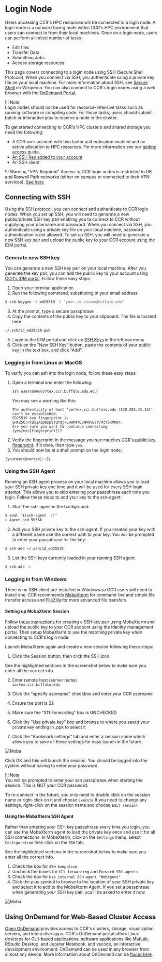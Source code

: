 # Login Node

Users accessing CCR's HPC resources will be connected to a login node. A login
node is a outward facing node within CCR's HPC environment that users can connect
to from their local machines. Once on a login node, users can perform a limited
number of tasks:

- Edit files
- Transfer Data
- Submitting Jobs
- Access storage resources

This page covers connecting to a login node using SSH (Secure Shell Protocol).
When you connect via SSH, you authenticate using a private key file on your
local machine. For more information about SSH, see [Secure Shell](https://en.wikipedia.org/wiki/Secure_Shell) 
on Wikipedia. You can also connect to CCR's login nodes using a web browser with the [OnDemand Portal](../portals/ood.md).

!!! Note  
    Login nodes should not be used for resource-intensive tasks such as running
    software or compiling code. For those tasks, users should submit batch or
    interactive jobs to reserve a node in the cluster.   


To get started connecting to CCR's HPC clusters and shared storage you need the
following:

- A CCR user account with two factor authentication enabled and an active
  allocation to HPC resources. For more information see our [getting access](../getting-access.md) guide. 
- [An SSH Key added to your account](#generate-new-ssh-key)
- An SSH client

!!! Warning "VPN Required" 
    Access to CCR login nodes is restricted to UB and Roswell Park networks
    (either on campus or connected to their VPN services). [See here](../getting-access.md#vpn-access)

## Connecting with SSH

Using the SSH protocol, you can connect and authenticate to CCR login nodes.
When you set up SSH, you will need to generate a new public/private SSH key
pair enabling you to connect to CCR without supplying your username and
password. When you connect via SSH, you authenticate using a private key file
on your local machine, password authentication is not allowed. To set up SSH,
you will need to generate a new SSH key pair and upload the public key to your
CCR account using the IDM portal.

### Generate new SSH key

You can generate a new SSH key pair on your local machine. After you generate
the key pair, you can add the public key to your account using [CCR's IDM portal](https://idm.ccr.buffalo.edu/sshkey). 
Follow these easy steps:

1. Open your terminal application
2. Run the following command, substituting in your email address:
```bash
$ ssh-keygen -t ed25519 -C "your_ub_itname@buffalo.edu"
```
3. At the prompt, type a secure passphrase
4. Copy the contents of the public key to your clipboard. The file is located here: 
```bash
~/.ssh/id_ed25519.pub
```
5. Login to the IDM portal and click on [SSH Keys](https://idm.ccr.buffalo.edu/sshkey) in the left nav menu
6. Click on the "New SSH Key" button, paste the contents of your public key in the text box, and click "Add".

### Logging in from Linux or MacOS

To verify you can ssh into the login node, follow these easy steps:

1. Open a terminal and enter the following:
   ```bash
   ssh username@vortex.ccr.buffalo.edu.edu`
   ```
   You may see a warning like this:
   ```
   The authenticity of host 'vortex.ccr.buffalo.edu (128.205.41.13)' can't be established.
   ED25519 key fingerprint is SHA256:PxBS1XqDaspSTQYQj+LHHh4YBSN4XvB7P/VcYGxMR8Y.
   Are you sure you want to continue connecting (yes/no/[fingerprint])?
   ```
2. Verify the fingerprint in the message you see matches [CCR's public key fingerprint](../fingerprints.md). 
   If it does, then type `yes`.
3. You should now be at a shell prompt on the login node:
```
[youruser@vortex1:~]$
```

### Using the SSH Agent  

Running an SSH agent process on your local machine allows you to load your SSH
private key one time and it will be used for every SSH login attempt.  This
allows you to skip entering your passphrase each time you login.  Follow these
steps to add your key to the ssh-agent:

1. Start the ssh-agent in the background:
```bash
$ eval "$(ssh-agent -s)"
> Agent pid 59566
```

2. Add your SSH private key to the ssh-agent. If you created your key with a
   different name use the correct path to your key. You will be prompted to
   enter your passphrase for the key:
```bash
$ ssh-add ~/.ssh/id_ed25519
```

3. List the SSH keys currently loaded in your running SSH agent:  
```bash
$ ssh-add -L
```

### Logging in from Windows

There is no SSH client pre-installed in Windows so CCR users will need to install one.  CCR recommends [MobaXterm](https://mobaxterm.mobatek.net/) for command line and
simple file transfer access and [FileZilla](https://filezilla-project.org/) for more advanced file transfers.   

#### Setting up MobaXterm Session  

Follow [these instructions](../portals/idm.md#special-ssh-key-info-for-windows-users) for creating a SSH key pair using MobaXterm and upload the public key to your CCR account using the identity management portal.  Then setup MobaXterm to use the matching private key when connecting to CCR's login node.  

Launch MobaXterm again and create a new session following these steps:  

1. Click the Session button, then click the SSH icon

See the highlighted sections in the screenshot below to make sure you enter all the correct info.

2. Enter remote host (server name)  
`vortex.ccr.buffalo.edu`

3. Click the "specify username" checkbox and enter your CCR username

4. Ensure the port is 22

5. Make sure the "X11 Forwarding" box is UNCHECKED  

6. Click the "Use private key" box and browse to where you saved your private key ending in .ppk to select it

7. Click the "Bookmark settings" tab and enter a session name which allows you to save all these settings for easy launch in the future.  

![Moba](../images/mobasession.PNG)

Click OK and this will launch the session.  You should be logged into the system without having to enter your password.  

!!! Note  
    You will be prompted to enter your ssh passphrase when starting the session. This is NOT your CCR password.  

To re-connect in the future, you only need to double click on the session name
or right-click on it and choose `Execute`  If you need to change any settings,
right-click on the session name and choose `Edit session`  

#### Using the MobaXterm SSH Agent  

Rather than entering your SSH key passphrase every time you login, you can use the MobaXterm agent to load the private key once and use it for all SSH connections.  In MobaXterm, click on the `Settings` menu, select `Configuration` then click on the `SSH` tab.  

See the highlighted sections in the screenshot below to make sure you enter all the correct info.

1. Check the box for `SSH keepalive`  
2. Uncheck the boxes for `X11 forwarding` and `Forward SSH agents`  
3. Check the box for `Use internal SSH agent "MobAgent"`  
4. Click the plus symbol to browse to the location of your SSH private key and
   select it to add to the MobaXterm Agent.  If you set a passphrase when
   generating your SSH key pair, you'll be asked to enter it now.  

![Moba](../images/mobaagent.PNG)

## Using OnDemand for Web-Based Cluster Access  

[Open OnDemand](https://ondemand.ccr.buffalo.edu) provides access to CCR's
clusters, storage, visualization servers, and interactive apps.  CCR's OnDemand
portal offers Linux desktops for GUI-based applications, software applications
like MatLab, RStudio Desktop, and Jupyter Notebook, and vscode, an interactive
development environment.  OnDemand can be used in any browser from almost any
device.  More information about OnDemand can be [found
here](../portals/ood.md).  
